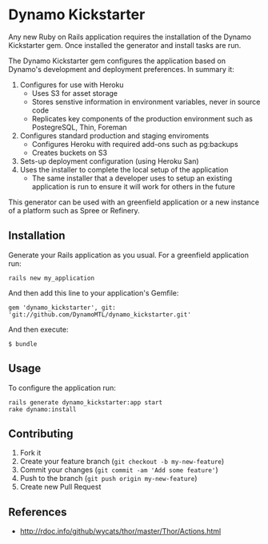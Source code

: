 # Dynamo Kickstarter

Any new Ruby on Rails application requires the installation of the Dynamo
Kickstarter gem. Once installed the generator and install tasks are run.

The Dynamo Kickstarter gem configures the application based on Dynamo's
development and deployment preferences. In summary it:

1. Configures for use with Heroku
    * Uses S3 for asset storage
    * Stores senstive information in environment variables, never in source code
    * Replicates key components of the production environment such as PostegreSQL, Thin, Foreman
2. Configures standard production and staging enviroments
    * Configures Heroku with required add-ons such as pg:backups
    * Creates buckets on S3
3. Sets-up deployment configuration (using Heroku San)
4. Uses the installer to complete the local setup of the application
    * The same installer that a developer uses to setup an existing application
      is run to ensure it will work for others in the future

This generator can be used with an greenfield application or a new instance of
a platform such as Spree or Refinery.

## Installation

Generate your Rails application as you usual. For a greenfield application run:

    rails new my_application

And then add this line to your application's Gemfile:

    gem 'dynamo_kickstarter', git: 'git://github.com/DynamoMTL/dynamo_kickstarter.git'

And then execute:

    $ bundle

## Usage

To configure the application run:

    rails generate dynamo_kickstarter:app start
    rake dynamo:install

## Contributing

1. Fork it
2. Create your feature branch (`git checkout -b my-new-feature`)
3. Commit your changes (`git commit -am 'Add some feature'`)
4. Push to the branch (`git push origin my-new-feature`)
5. Create new Pull Request

## References

* http://rdoc.info/github/wycats/thor/master/Thor/Actions.html
